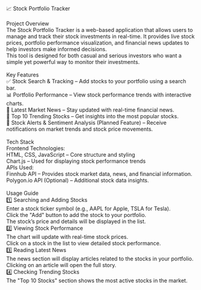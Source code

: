 📈 Stock Portfolio Tracker
<br>
<br>
Project Overview
<br>
The Stock Portfolio Tracker is a web-based application that allows users to manage and track their stock investments in real-time. It provides live stock prices, portfolio performance visualization, and financial news updates to help investors make informed decisions.
<br>
This tool is designed for both casual and serious investors who want a simple yet powerful way to monitor their investments.
<br>
<br>
Key Features
<br>
✅ Stock Search & Tracking – Add stocks to your portfolio using a search bar.
<br>
📊 Portfolio Performance – View stock performance trends with interactive charts.
<br>
📰 Latest Market News – Stay updated with real-time financial news.
<br>
🚀 Top 10 Trending Stocks – Get insights into the most popular stocks.
<br>
🔔 Stock Alerts & Sentiment Analysis (Planned Feature) – Receive notifications on market trends and stock price movements.
<br>
<br>
Tech Stack
<br>
Frontend Technologies:
<br>
HTML, CSS, JavaScript – Core structure and styling
<br>
Chart.js – Used for displaying stock performance trends
<br>
APIs Used:
<br>
Finnhub API – Provides stock market data, news, and financial information.
<br>
Polygon.io API (Optional) – Additional stock data insights.
<br>
<br>
Usage Guide
<br>
1️⃣ Searching and Adding Stocks
<br>
Enter a stock ticker symbol (e.g., AAPL for Apple, TSLA for Tesla).
<br>
Click the "Add" button to add the stock to your portfolio.
<br>
The stock’s price and details will be displayed in the list.
<br>
2️⃣ Viewing Stock Performance
<br>
The chart will update with real-time stock prices.
<br>
Click on a stock in the list to view detailed stock performance.
<br>
3️⃣ Reading Latest News
<br>
The news section will display articles related to the stocks in your portfolio.
<br>
Clicking on an article will open the full story.
<br>
4️⃣ Checking Trending Stocks
<br>
The "Top 10 Stocks" section shows the most active stocks in the market.
